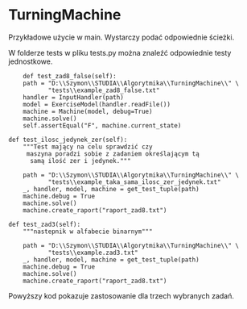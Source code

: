 # TurningMachine

Przykładowe użycie w main. Wystarczy podać odpowiednie ścieżki.

W folderze tests w pliku tests.py można znaleźć odpowiednie testy jednostkowe. 

        def test_zad8_false(self):
        path = "D:\\Szymon\\STUDIA\\Algorytmika\\TurningMachine\\" \
               "tests\\example_zad8_false.txt"
        handler = InputHandler(path)
        model = ExerciseModel(handler.readFile())
        machine = Machine(model, debug=True)
        machine.solve()
        self.assertEqual("F", machine.current_state)

    def test_ilosc_jedynek_zer(self):
        """Test mający na celu sprawdzić czy
         maszyna poradzi sobie z zadaniem określającym tą
          samą ilość zer i jedynek."""

        path = "D:\\Szymon\\STUDIA\\Algorytmika\\TurningMachine\\" \
               "tests\\example_taka_sama_ilosc_zer_jedynek.txt"
        _, handler, model, machine = get_test_tuple(path)
        machine.debug = True
        machine.solve()
        machine.create_raport("raport_zad8.txt")

    def test_zad3(self):
        """nastepnik w alfabecie binarnym"""

        path = "D:\\Szymon\\STUDIA\\Algorytmika\\TurningMachine\\" \
               "tests\\example.zad3.txt"
        _, handler, model, machine = get_test_tuple(path)
        machine.debug = True
        machine.solve()
        machine.create_raport("raport_zad8.txt")


Powyższy kod pokazuje zastosowanie dla trzech wybranych zadań. 